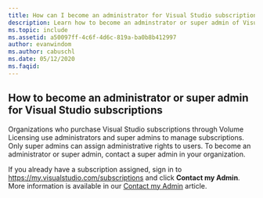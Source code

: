 ```yaml
---
title: How can I become an administrator for Visual Studio subscriptions?
description: Learn how to become an adminstrator or super admin of Visual Studio Subscriptions
ms.topic: include
ms.assetid: a50097ff-4c6f-4d6c-819a-ba0b8b412997
author: evanwindom
ms.author: cabuschl
ms.date: 05/12/2020
ms.faqid: 
---
```


## How to become an administrator or super admin for Visual Studio subscriptions

Organizations who purchase Visual Studio subscriptions through Volume Licensing use administrators and super admins to manage subscriptions.  Only super admins can assign administrative rights to users.  To become an administrator or super admin, contact a super admin in your organization.  

If you already have a subscription assigned, sign in to https://my.visualstudio.com/subscriptions and click **Contact my Admin**.  More information is available in our [Contact my Admin](http://docs.microsoft.com/visualstudio/subscriptions/contact-my-admin) article.